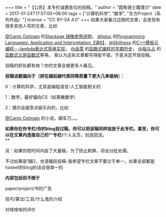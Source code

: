 +++
title = "【公告】本专栏诚邀各位的投稿。"
author = "圆角骑士魔理沙"
date = 2017-01-24T17:57:00+08:00
tags = ["计算机科学", "数学", "东方Project（系列作品）"]
license = "CC BY-SA 4.0"
+++
如果大家看过近期的文章，会发现有很多其他人写的文章，比如

[@Canto Ostinato](https://www.zhihu.com/people/2d8f51b6523e01a8529606f466d98198)  的[Stackage 镜像使用说明](https://zhuanlan.zhihu.com/p/25005809)， [@lotuc](https://www.zhihu.com/people/9bebf466fc2535bec442451dca7cd13a) 的[Programming Languages: Application and Interpretation【译6】](../24991964)，[@Skillness](https://www.zhihu.com/people/936ac49d37ccffe05d723c45ff03f161) 的[C++模板元编程---lambda表达式简单实现](../24823181)， [@品雪](https://www.zhihu.com/people/955942c62526e0fb9e77dcc7bc8a30ef) 的[函数式编程的早期历史](../24648375)， [@祖与占](https://www.zhihu.com/people/ddba33ffd24ac765d85364a746772352) 的[函数式又是函数式](../24127815)等等。 我认为这些文章都写得挺不错，于是决定开放投稿。

投稿的好处都有啥？你的文章会被更多人看见。   


<strong>投稿话题偏向于（排在越前越代表同等质量下更大几率接纳）：</strong>

0：计算机科学，尤其是编程语言/人工智能相关的

1：数学，最好偏向CS（如离散数学）

2：偶尔会接受点娱乐向的，比如

[@Canto Ostinato](https://www.zhihu.com/people/2d8f51b6523e01a8529606f466d98198)  的小说，跟车万。。。

<strong>如果你在你专栏/你的blog投过稿，你可以把该稿同样投放于此专栏。</strong>**甚至，你可以在文章内连接自己的****<strong>专栏/</strong>个人主页，创造回流。   
**

另：如果你短时间内投了大量稿，为了防止刷屏，将会分批处理。  


不过如果是1跟2，也请踊跃投稿-我希望专栏文章不要过于单一，如果全部都是haskell的blog的话会很单一的  


**内容包括但不限于**

paper/project/书的广告

技巧/算法/工具/什么鬼的介绍

对啥啥啥的评价
